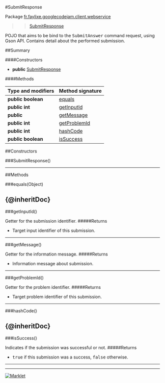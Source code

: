 #SubmitResponse

Package [fr.faylixe.googlecodejam.client.webservice](README.md)<br>
>  > [SubmitResponse](SubmitResponse.md)

<p>POJO that aims to be bind to the <tt>SubmitAnswer</tt>
 command request, using Gson API. Contains detail about
 the performed submission.</p>

##Summary

####Constructors

* **public** [SubmitResponse](#submitresponse)

####Methods

Type and modifiers | Method signature
 --- | --- 
**public** **boolean** | [equals](#equalsobject)
**public** **int** | [getInputId](#getinputid)
**public**  | [getMessage](#getmessage)
**public** **int** | [getProblemId](#getproblemid)
**public** **int** | [hashCode](#hashcode)
**public** **boolean** | [isSuccess](#issuccess)


##Constructors

###SubmitResponse()



---

##Methods

###equals(Object)


{@inheritDoc}
---
###getInputId()


Getter for the submission identifier.
#####Returns


* Target input identifier of this submission.

---
###getMessage()


Getter for the information message.
#####Returns


* Information message about submission.

---
###getProblemId()


Getter for the problem identifier.
#####Returns


* Target problem identifier of this submission.

---
###hashCode()


{@inheritDoc}
---
###isSuccess()


Indicates if the submission was successful or not.
#####Returns


* <tt>true</tt> if this submission was a success, <tt>false</tt> otherwise.

---
---
[![Marklet](https://img.shields.io/badge/Generated%20by-Marklet-green.svg)](https://github.com/Faylixe/marklet)